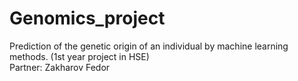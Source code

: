 # Genomics_project
Prediction of the genetic origin of an individual by machine learning methods. (1st year project in HSE)  
Partner: Zakharov Fedor
